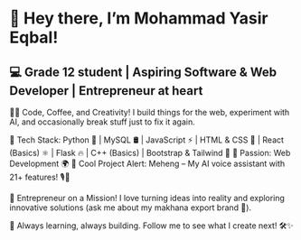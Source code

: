 # 👋 Hey there, I’m Mohammad Yasir Eqbal!
## 💻 Grade 12 student | Aspiring Software & Web Developer | Entrepreneur at heart

👨‍💻 Code, Coffee, and Creativity! I build things for the web, experiment with AI, and occasionally break stuff just to fix it again.

🔹 Tech Stack: Python 🐍 | MySQL 🛢 | JavaScript ⚡ | HTML & CSS 🎨 | React (Basics) ⚛ | Flask 🔥 | C++ (Basics) | Bootstrap & Tailwind 🌊
🔹 Passion: Web Development 🌍
🔹 Cool Project Alert: Meheng – My AI voice assistant with 21+ features! 🎙🤖

🚀 Entrepreneur on a Mission! I love turning ideas into reality and exploring innovative solutions (ask me about my makhana export brand 👀).

📌 Always learning, always building. Follow me to see what I create next! 🛠✨
